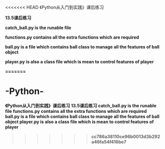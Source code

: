 <<<<<<< HEAD
《Python从入门到实践》课后练习

<b>13.5课后练习<b>

catch_ball.py is the runable file

functions.py contains all the extra functions which are required

ball.py is a file which contains ball class to manage all the features of ball object

player.py is also a class file which is mean to control features of player

=======
# -Python-
《Python从入门到实践》课后练习
13.5课后练习
catch_ball.py is the runable file
functions.py contains all the extra functions which are required
ball.py is a file which contains ball class to manage all the features of ball object
player.py is also a class file which is mean to control features of player
>>>>>>> cc786a38110ce96b0013d3b292a46fa54f416be7
